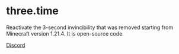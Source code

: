 # three.time
Reactivate the 3-second invincibility that was removed starting from Minecraft version 1.21.4.
It is open-source code.

[Discord](https://discord.gg/2UqkvTTDa6)

